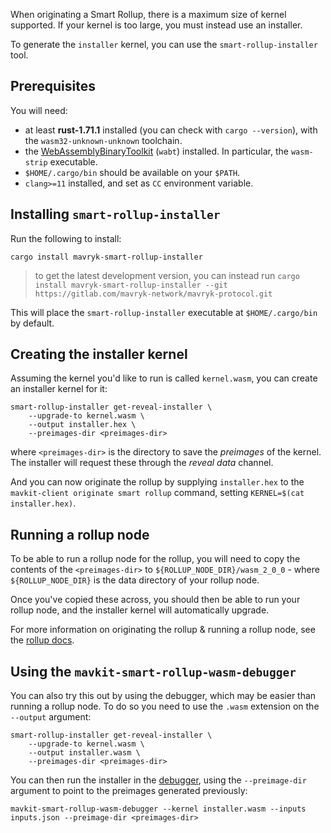 When originating a Smart Rollup, there is a maximum size of kernel supported. If your kernel is too large,
you must instead use an installer.

To generate the `installer` kernel, you can use the `smart-rollup-installer` tool.

## Prerequisites

You will need:

- at least **rust-1.71.1** installed (you can check with `cargo --version`), with the `wasm32-unknown-unknown` toolchain.
- the [WebAssemblyBinaryToolkit](https://github.com/WebAssembly/wabt) (`wabt`) installed. In particular, the `wasm-strip` executable.
- `$HOME/.cargo/bin` should be available on your `$PATH`.
- `clang>=11` installed, and set as `CC` environment variable.

## Installing `smart-rollup-installer`

Run the following to install:

```
cargo install mavryk-smart-rollup-installer
```

> to get the latest development version, you can instead run
> `cargo install mavryk-smart-rollup-installer --git https://gitlab.com/mavryk-network/mavryk-protocol.git`

This will place the `smart-rollup-installer` executable at `$HOME/.cargo/bin` by default.

## Creating the installer kernel

Assuming the kernel you'd like to run is called `kernel.wasm`, you can create an installer kernel for it:

```
smart-rollup-installer get-reveal-installer \
    --upgrade-to kernel.wasm \
    --output installer.hex \
    --preimages-dir <preimages-dir>
```

where `<preimages-dir>` is the directory to save the *preimages* of the kernel. The installer will request these through the *reveal data* channel.

And you can now originate the rollup by supplying `installer.hex` to the `mavkit-client originate smart rollup` command, setting `KERNEL=$(cat installer.hex)`.

## Running a rollup node

To be able to run a rollup node for the rollup, you will need to copy the contents of the `<preimages-dir>` to `${ROLLUP_NODE_DIR}/wasm_2_0_0` - where `${ROLLUP_NODE_DIR}` is the data directory of your rollup node.

Once you've copied these across, you should then be able to run your rollup node, and the installer kernel will automatically upgrade.

For more information on originating the rollup & running a rollup node, see the [rollup docs](https://tezos.gitlab.io/alpha/smart_rollups.html).

## Using the `mavkit-smart-rollup-wasm-debugger`

You can also try this out by using the debugger, which may be easier than running a rollup node. To do so you need to use the `.wasm` extension on the `--output` argument:

```
smart-rollup-installer get-reveal-installer \
    --upgrade-to kernel.wasm \
    --output installer.wasm \
    --preimages-dir <preimages-dir>
```

You can then run the installer in the [debugger](https://tezos.gitlab.io/alpha/smart_rollups.html#testing-your-kernel), using the `--preimage-dir` argument to point to the preimages generated previously:

```
mavkit-smart-rollup-wasm-debugger --kernel installer.wasm --inputs inputs.json --preimage-dir <preimages-dir>
```

